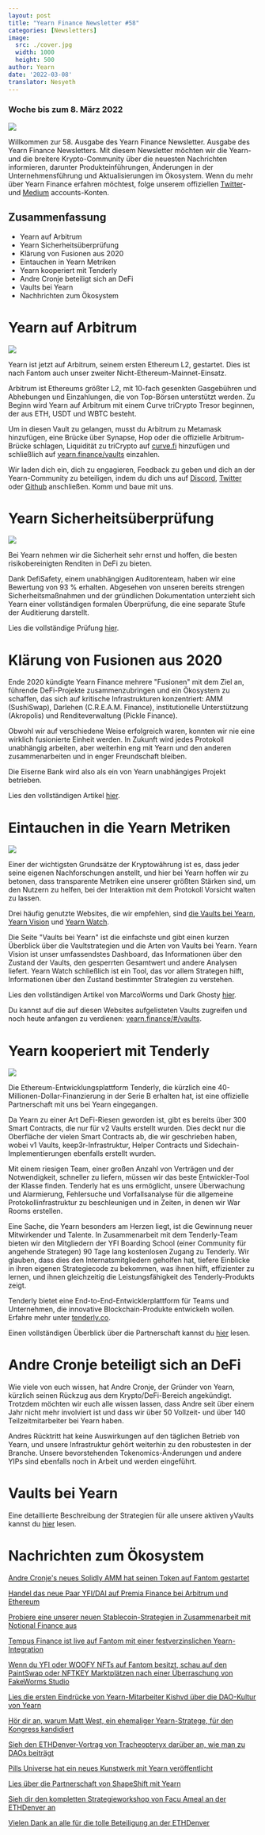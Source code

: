 ```yaml
---
layout: post
title: "Yearn Finance Newsletter #58"
categories: [Newsletters]
image:
  src: ./cover.jpg
  width: 1000
  height: 500
author: Yearn
date: '2022-03-08'
translator: Nesyeth
---
```


### Woche bis zum 8. März 2022

![](./cover.jpg?w=1000&h=500)

Willkommen zur 58. Ausgabe des Yearn Finance Newsletter. Ausgabe des Yearn Finance Newsletters. Mit diesem Newsletter möchten wir die Yearn- und die breitere Krypto-Community über die neuesten Nachrichten informieren, darunter Produkteinführungen, Änderungen in der Unternehmensführung und Aktualisierungen im Ökosystem. Wenn du mehr über Yearn Finance erfahren möchtest, folge unserem offiziellen [Twitter](https://twitter.com/iearnfinance)- und [Medium](https://medium.com/iearn) accounts-Konten.

## Zusammenfassung

- Yearn auf Arbitrum
- Yearn Sicherheitsüberprüfung
- Klärung von Fusionen aus 2020
- Eintauchen in Yearn Metriken
- Yearn kooperiert mit Tenderly
- Andre Cronje beteiligt sich an DeFi
- Vaults bei Yearn
- Nachhrichten zum Ökosystem

# Yearn auf Arbitrum

![](./image2.jpg?w=1000&h=1000)

Yearn ist jetzt auf Arbitrum, seinem ersten Ethereum L2, gestartet. Dies ist nach Fantom auch unser zweiter Nicht-Ethereum-Mainnet-Einsatz.

Arbitrum ist Ethereums größter L2, mit 10-fach gesenkten Gasgebühren und Abhebungen und Einzahlungen, die von Top-Börsen unterstützt werden. Zu Beginn wird Yearn auf Arbitrum mit einem Curve triCrypto Tresor beginnen, der aus ETH, USDT und WBTC besteht.

Um in diesen Vault zu gelangen, musst du Arbitrum zu Metamask hinzufügen, eine Brücke über Synapse, Hop oder die offizielle Arbitrum-Brücke schlagen, Liquidität zu triCrypto auf [curve.fi](https://arbitrum.curve.fi/) hinzufügen und schließlich auf [yearn.finance/vaults](http://yearn.finance/vaults) einzahlen.

Wir laden dich ein, dich zu engagieren, Feedback zu geben und dich an der Yearn-Community zu beteiligen, indem du dich uns auf [Discord](https://discord.gg/8rF374XkXy), [Twitter](http://twitter.com/iearnfinance) oder [Github](http://github.com/yearn) anschließen. Komm und baue mit uns.

# Yearn Sicherheitsüberprüfung

![](./image3.jpg?w=1000&h=563)

Bei Yearn nehmen wir die Sicherheit sehr ernst und hoffen, die besten risikobereinigten Renditen in DeFi zu bieten.

Dank DefiSafety, einem unabhängigen Auditorenteam, haben wir eine Bewertung von 93 % erhalten. Abgesehen von unseren bereits strengen Sicherheitsmaßnahmen und der gründlichen Dokumentation unterzieht sich Yearn einer vollständigen formalen Überprüfung, die eine separate Stufe der Auditierung darstellt.

Lies die vollständige Prüfung [hier](https://www.defisafety.com/pqrs/354).

# Klärung von Fusionen aus 2020

Ende 2020 kündigte Yearn Finance mehrere "Fusionen" mit dem Ziel an, führende DeFi-Projekte zusammenzubringen und ein Ökosystem zu schaffen, das sich auf kritische Infrastrukturen konzentriert: AMM (SushiSwap), Darlehen (C.R.E.A.M. Finance), institutionelle Unterstützung (Akropolis) und Renditeverwaltung (Pickle Finance).

Obwohl wir auf verschiedene Weise erfolgreich waren, konnten wir nie eine wirklich fusionierte Einheit werden. In Zukunft wird jedes Protokoll unabhängig arbeiten, aber weiterhin eng mit Yearn und den anderen zusammenarbeiten und in enger Freundschaft bleiben.

Die Eiserne Bank wird also als ein von Yearn unabhängiges Projekt betrieben.

Lies den vollständigen Artikel [hier](https://medium.com/iearn/clarifying-2020-mergers-an-independent-iron-bank-a6f8f3f4c25e).

# Eintauchen in die Yearn Metriken

![](./image4.jpg?w=1400&h=625)

Einer der wichtigsten Grundsätze der Kryptowährung ist es, dass jeder seine eigenen Nachforschungen anstellt, und hier bei Yearn hoffen wir zu betonen, dass transparente Metriken eine unserer größten Stärken sind, um den Nutzern zu helfen, bei der Interaktion mit dem Protokoll Vorsicht walten zu lassen.

Drei häufig genutzte Websites, die wir empfehlen, sind [die Vaults bei Yearn](https://vaults.yearn.finance/), [Yearn Vision](https://yearn.vision/) und [Yearn Watch](https://yearn.watch/).

Die Seite "Vaults bei Yearn" ist die einfachste und gibt einen kurzen Überblick über die Vaultstrategien und die Arten von Vaults bei Yearn. Yearn Vision ist unser umfassendstes Dashboard, das Informationen über den Zustand der Vaults, den gesperrten Gesamtwert und andere Analysen liefert. Yearn Watch schließlich ist ein Tool, das vor allem Strategen hilft, Informationen über den Zustand bestimmter Strategien zu verstehen.

Lies den vollständigen Artikel von MarcoWorms und Dark Ghosty [hier](https://medium.com/iearn/diving-into-yearn-metrics-8c3fb0520927).

Du kannst auf die auf diesen Websites aufgelisteten Vaults zugreifen und noch heute anfangen zu verdienen: [yearn.finance/#/vaults](https://yearn.finance/#/vaults).

# Yearn kooperiert mit Tenderly

![](./image5.jpg?w=1400&h=670)

Die Ethereum-Entwicklungsplattform Tenderly, die kürzlich eine 40-Millionen-Dollar-Finanzierung in der Serie B erhalten hat, ist eine offizielle Partnerschaft mit uns bei Yearn eingegangen.

Da Yearn zu einer Art DeFi-Riesen geworden ist, gibt es bereits über 300 Smart Contracts, die nur für v2 Vaults erstellt wurden. Dies deckt nur die Oberfläche der vielen Smart Contracts ab, die wir geschrieben haben, wobei v1 Vaults, keep3r-Infrastruktur, Helper Contracts und Sidechain-Implementierungen ebenfalls erstellt wurden.

Mit einem riesigen Team, einer großen Anzahl von Verträgen und der Notwendigkeit, schneller zu liefern, müssen wir das beste Entwickler-Tool der Klasse finden. Tenderly hat es uns ermöglicht, unsere Überwachung und Alarmierung, Fehlersuche und Vorfallsanalyse für die allgemeine Protokollinfrastruktur zu beschleunigen und in Zeiten, in denen wir War Rooms erstellen.

Eine Sache, die Yearn besonders am Herzen liegt, ist die Gewinnung neuer Mitwirkender und Talente. In Zusammenarbeit mit dem Tenderly-Team bieten wir den Mitgliedern der YFI Boarding School (einer Community für angehende Strategen) 90 Tage lang kostenlosen Zugang zu Tenderly. Wir glauben, dass dies den Internatsmitgliedern geholfen hat, tiefere Einblicke in ihren eigenen Strategiecode zu bekommen, was ihnen hilft, effizienter zu lernen, und ihnen gleichzeitig die Leistungsfähigkeit des Tenderly-Produkts zeigt.

Tenderly bietet eine End-to-End-Entwicklerplattform für Teams und Unternehmen, die innovative Blockchain-Produkte entwickeln wollen. Erfahre mehr unter [tenderly.co](https://tenderly.co/).

Einen vollständigen Überblick über die Partnerschaft kannst du [hier](https://medium.com/iearn/yearn-finance-partners-with-tenderly-to-supercharge-development-debugging-incident-analysis-6489260298a5) lesen.

# Andre Cronje beteiligt sich an DeFi

Wie viele von euch wissen, hat Andre Cronje, der Gründer von Yearn, kürzlich seinen Rückzug aus dem Krypto/DeFi-Bereich angekündigt. Trotzdem möchten wir euch alle wissen lassen, dass Andre seit über einem Jahr nicht mehr involviert ist und dass wir über 50 Vollzeit- und über 140 Teilzeitmitarbeiter bei Yearn haben.

Andres Rücktritt hat keine Auswirkungen auf den täglichen Betrieb von Yearn, und unsere Infrastruktur gehört weiterhin zu den robustesten in der Branche. Unsere bevorstehenden Tokenomics-Änderungen und andere YIPs sind ebenfalls noch in Arbeit und werden eingeführt.

# Vaults bei Yearn

Eine detaillierte Beschreibung der Strategien für alle unsere aktiven yVaults kannst du [hier](https://medium.com/yearn-state-of-the-vaults/the-vaults-at-yearn-9237905ffed3) lesen.

# Nachrichten zum Ökosystem

[Andre Cronje's neues Solidly AMM hat seinen Token auf Fantom gestartet](https://solidly.exchange/)

[Handel das neue Paar YFI/DAI auf Premia Finance bei Arbitrum und Ethereum](https://twitter.com/PremiaFinance/status/1497313221123837959)

[Probiere eine unserer neuen Stablecoin-Strategien in Zusammenarbeit mit Notional Finance aus](https://twitter.com/teddywoodward/status/1497229571799801865)

[Tempus Finance ist live auf Fantom mit einer festverzinslichen Yearn-Integration](https://twitter.com/TempusFinance/status/1495747382285377538)

[Wenn du YFI oder WOOFY NFTs auf Fantom besitzt, schau auf den PaintSwap oder NFTKEY Marktplätzen nach einer Überraschung von FakeWorms Studio](https://twitter.com/MarcoWorms/status/1497601119220076544)

[Lies die ersten Eindrücke von Yearn-Mitarbeiter Kishvd über die DAO-Kultur von Yearn](https://kishvd.medium.com/my-first-impressions-of-being-a-contributor-at-yearn-e154743b9cd5)

[Hör dir an, warum Matt West, ein ehemaliger Yearn-Stratege, für den Kongress kandidiert](https://twitter.com/DeFi_Dad/status/1496568281070776321?s=20&t=FA6P4ib_P1NZz_lmoXxvSw)

[Sieh den ETHDenver-Vortrag von Tracheopteryx darüber an, wie man zu DAOs beiträgt](https://youtu.be/anDAtWrhDnE)

[Pills Universe hat ein neues Kunstwerk mit Yearn veröffentlicht](https://twitter.com/pillsuniverse/status/1494343761022918658)

[Lies über die Partnerschaft von ShapeShift mit Yearn](https://medium.com/@ShapeShift.com/what-is-yearn-shapeshifts-partnership-with-yearn-finance-a94985af1b09)

[Sieh dir den kompletten Strategieworkshop von Facu Ameal an der ETHDenver an](https://www.youtube.com/watch?v=6og7NV7lzUk&feature=youtu.be)

[Vielen Dank an alle für die tolle Beteiligung an der ETHDenver](https://twitter.com/iearnfinance/status/1496568330546782208?s=20&t=FA6P4ib_P1NZz_lmoXxvSw)
